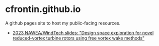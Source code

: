 # cfrontin.github.io
A github pages site to host my public-facing resources.

- [2023 NAWEA/WindTech slides: "Design space exploration for novel reduced-vortex turbine rotors using free vortex wake methods"](NAWEA_working.pdf)
